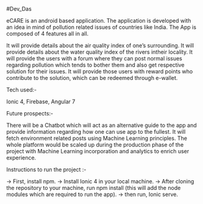 #Dev_Das

eCARE is an android based application.
The application is developed with an idea in mind of pollution related issues of countries like India.
The App is composed of 4 features all in all.

It will provide details about the air quality index of one’s surrounding.
It will provide details about the water quality index of the rivers intheir locality.
It will provide the users with a forum where they can post normal issues regarding pollution which tends to bother them and also get respective solution for their issues.
It will provide those users with reward points who contribute to
the solution, which can be redeemed through e-wallet.


Tech used:-

Ionic 4, Firebase, Angular 7

Future prospects:-

There will be a Chatbot which will act as an alternative guide to the
app and provide information regarding how one can use app to the
fullest. It will fetch environment related posts using Machine
Learning principles.
The whole platform would be scaled up during the production phase
of the project with Machine Learning incorporation and analytics to
enrich user experience.

Instructions to run the project :-

-> First, install npm.
-> Install Ionic 4 in your local machine.
-> After cloning the repository to your machine, run npm install (this will add the node modules which are required to run the app).
-> then run, Ionic serve.
